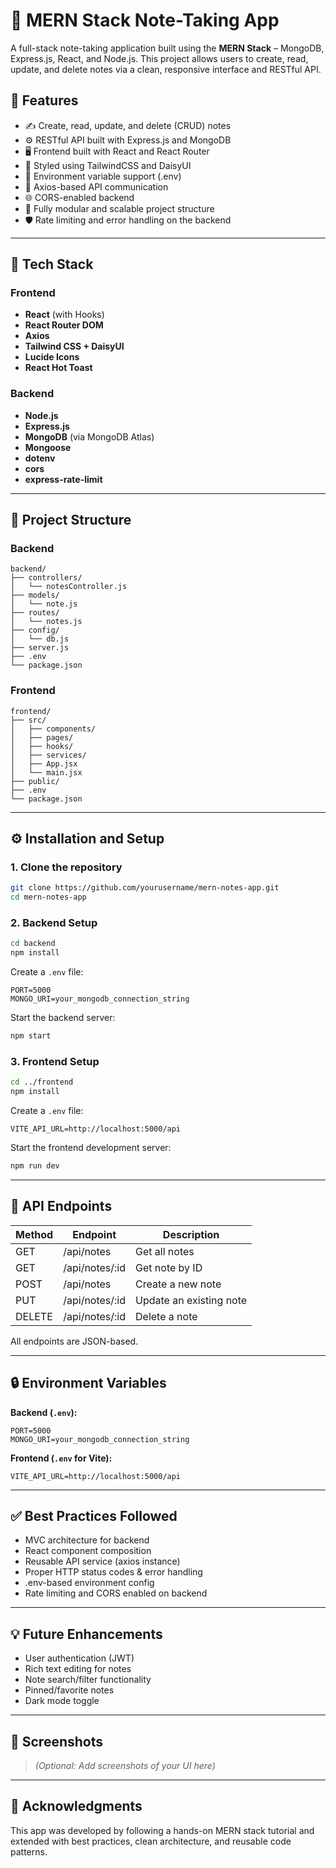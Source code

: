 # 📝 MERN Stack Note-Taking App

A full-stack note-taking application built using the **MERN Stack** – MongoDB, Express.js, React, and Node.js. This project allows users to create, read, update, and delete notes via a clean, responsive interface and RESTful API.

## 📌 Features

* ✍️ Create, read, update, and delete (CRUD) notes
* ⚙️ RESTful API built with Express.js and MongoDB
* 🖥️ Frontend built with React and React Router
* 🎨 Styled using TailwindCSS and DaisyUI
* 🔐 Environment variable support (.env)
* 🔄 Axios-based API communication
* 🌐 CORS-enabled backend
* 🚀 Fully modular and scalable project structure
* 🛡️ Rate limiting and error handling on the backend

---

## 🔧 Tech Stack

### Frontend

* **React** (with Hooks)
* **React Router DOM**
* **Axios**
* **Tailwind CSS + DaisyUI**
* **Lucide Icons**
* **React Hot Toast**

### Backend

* **Node.js**
* **Express.js**
* **MongoDB** (via MongoDB Atlas)
* **Mongoose**
* **dotenv**
* **cors**
* **express-rate-limit**

---

## 📁 Project Structure

### Backend

```
backend/
├── controllers/
│   └── notesController.js
├── models/
│   └── note.js
├── routes/
│   └── notes.js
├── config/
│   └── db.js
├── server.js
├── .env
└── package.json
```

### Frontend

```
frontend/
├── src/
│   ├── components/
│   ├── pages/
│   ├── hooks/
│   ├── services/
│   ├── App.jsx
│   └── main.jsx
├── public/
├── .env
└── package.json
```

---

## ⚙️ Installation and Setup

### 1. Clone the repository

```bash
git clone https://github.com/yourusername/mern-notes-app.git
cd mern-notes-app
```

### 2. Backend Setup

```bash
cd backend
npm install
```

Create a `.env` file:

```
PORT=5000
MONGO_URI=your_mongodb_connection_string
```

Start the backend server:

```bash
npm start
```

### 3. Frontend Setup

```bash
cd ../frontend
npm install
```

Create a `.env` file:

```
VITE_API_URL=http://localhost:5000/api
```

Start the frontend development server:

```bash
npm run dev
```

---

## 🔄 API Endpoints

| Method | Endpoint        | Description             |
| ------ | --------------- | ----------------------- |
| GET    | /api/notes      | Get all notes           |
| GET    | /api/notes/\:id | Get note by ID          |
| POST   | /api/notes      | Create a new note       |
| PUT    | /api/notes/\:id | Update an existing note |
| DELETE | /api/notes/\:id | Delete a note           |

All endpoints are JSON-based.

---

## 🔒 Environment Variables

**Backend (`.env`):**

```
PORT=5000
MONGO_URI=your_mongodb_connection_string
```

**Frontend (`.env` for Vite):**

```
VITE_API_URL=http://localhost:5000/api
```

---

## ✅ Best Practices Followed

* MVC architecture for backend
* React component composition
* Reusable API service (axios instance)
* Proper HTTP status codes & error handling
* .env-based environment config
* Rate limiting and CORS enabled on backend

---

## 💡 Future Enhancements

* User authentication (JWT)
* Rich text editing for notes
* Note search/filter functionality
* Pinned/favorite notes
* Dark mode toggle

---

## 📸 Screenshots

> *(Optional: Add screenshots of your UI here)*

---

## 🙌 Acknowledgments

This app was developed by following a hands-on MERN stack tutorial and extended with best practices, clean architecture, and reusable code patterns.


